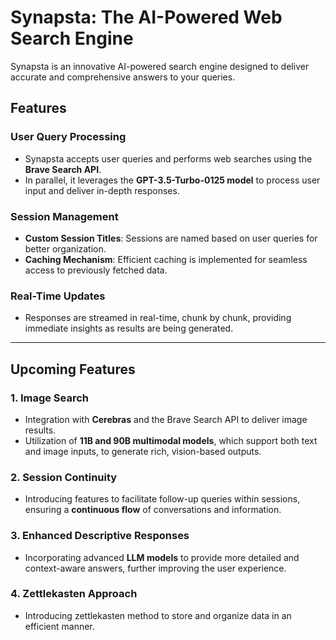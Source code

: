# Synapsta: The AI-Powered Web Search Engine

Synapsta is an innovative AI-powered search engine designed to deliver accurate and comprehensive answers to your queries.

## Features

### User Query Processing
- Synapsta accepts user queries and performs web searches using the **Brave Search API**.
- In parallel, it leverages the **GPT-3.5-Turbo-0125 model** to process user input and deliver in-depth responses.

### Session Management
- **Custom Session Titles**: Sessions are named based on user queries for better organization.
- **Caching Mechanism**: Efficient caching is implemented for seamless access to previously fetched data.

### Real-Time Updates
- Responses are streamed in real-time, chunk by chunk, providing immediate insights as results are being generated.

---

## Upcoming Features

### 1. Image Search
- Integration with **Cerebras** and the Brave Search API to deliver image results.
- Utilization of **11B and 90B multimodal models**, which support both text and image inputs, to generate rich, vision-based outputs.

### 2. Session Continuity
- Introducing features to facilitate follow-up queries within sessions, ensuring a **continuous flow** of conversations and information.

### 3. Enhanced Descriptive Responses
- Incorporating advanced **LLM models** to provide more detailed and context-aware answers, further improving the user experience.

### 4. Zettlekasten Approach
- Introducing zettlekasten method to store and organize data in an efficient manner.
